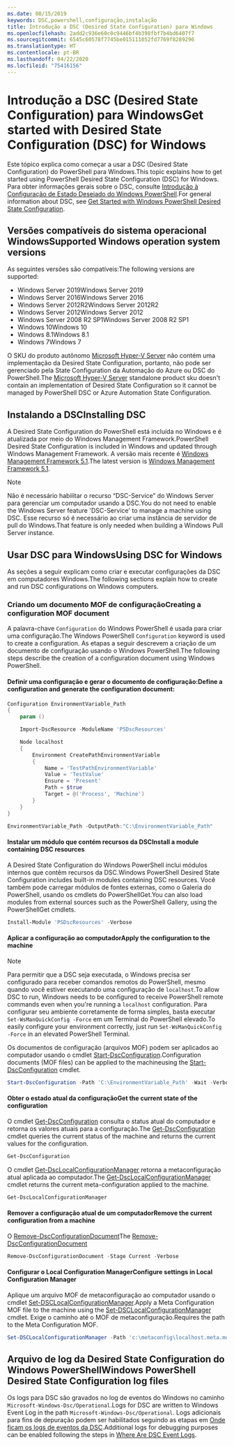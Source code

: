 ```yaml
---
ms.date: 08/15/2019
keywords: DSC,powershell,configuração,instalação
title: Introdução a DSC (Desired State Configuration) para Windows
ms.openlocfilehash: 2add2c936e60c0c9446bf4b398fbf7b4bd6407f7
ms.sourcegitcommit: 6545c60578f7745be015111052fd7769f8289296
ms.translationtype: HT
ms.contentlocale: pt-BR
ms.lasthandoff: 04/22/2020
ms.locfileid: "75416156"
---
```

# <a name="get-started-with-desired-state-configuration-dsc-for-windows"></a><span data-ttu-id="86ac6-103">Introdução a DSC (Desired State Configuration) para Windows</span><span class="sxs-lookup"><span data-stu-id="86ac6-103">Get started with Desired State Configuration (DSC) for Windows</span></span>

<span data-ttu-id="86ac6-104">Este tópico explica como começar a usar a DSC (Desired State Configuration) do PowerShell para Windows.</span><span class="sxs-lookup"><span data-stu-id="86ac6-104">This topic explains how to get started using PowerShell Desired State Configuration (DSC) for Windows.</span></span>
<span data-ttu-id="86ac6-105">Para obter informações gerais sobre o DSC, consulte [Introdução à Configuração de Estado Desejado do Windows PowerShell](../overview/overview.md).</span><span class="sxs-lookup"><span data-stu-id="86ac6-105">For general information about DSC, see [Get Started with Windows PowerShell Desired State Configuration](../overview/overview.md).</span></span>

## <a name="supported-windows-operation-system-versions"></a><span data-ttu-id="86ac6-106">Versões compatíveis do sistema operacional Windows</span><span class="sxs-lookup"><span data-stu-id="86ac6-106">Supported Windows operation system versions</span></span>

<span data-ttu-id="86ac6-107">As seguintes versões são compatíveis:</span><span class="sxs-lookup"><span data-stu-id="86ac6-107">The following versions are supported:</span></span>

- <span data-ttu-id="86ac6-108">Windows Server 2019</span><span class="sxs-lookup"><span data-stu-id="86ac6-108">Windows Server 2019</span></span>
- <span data-ttu-id="86ac6-109">Windows Server 2016</span><span class="sxs-lookup"><span data-stu-id="86ac6-109">Windows Server 2016</span></span>
- <span data-ttu-id="86ac6-110">Windows Server 2012R2</span><span class="sxs-lookup"><span data-stu-id="86ac6-110">Windows Server 2012R2</span></span>
- <span data-ttu-id="86ac6-111">Windows Server 2012</span><span class="sxs-lookup"><span data-stu-id="86ac6-111">Windows Server 2012</span></span>
- <span data-ttu-id="86ac6-112">Windows Server 2008 R2 SP1</span><span class="sxs-lookup"><span data-stu-id="86ac6-112">Windows Server 2008 R2 SP1</span></span>
- <span data-ttu-id="86ac6-113">Windows 10</span><span class="sxs-lookup"><span data-stu-id="86ac6-113">Windows 10</span></span>
- <span data-ttu-id="86ac6-114">Windows 8.1</span><span class="sxs-lookup"><span data-stu-id="86ac6-114">Windows 8.1</span></span>
- <span data-ttu-id="86ac6-115">Windows 7</span><span class="sxs-lookup"><span data-stu-id="86ac6-115">Windows 7</span></span>

<span data-ttu-id="86ac6-116">O SKU do produto autônomo [Microsoft Hyper-V Server](/windows-server/virtualization/hyper-v/hyper-v-server-2016) não contém uma implementação da Desired State Configuration, portanto, não pode ser gerenciado pela State Configuration da Automação do Azure ou DSC do PowerShell.</span><span class="sxs-lookup"><span data-stu-id="86ac6-116">The [Microsoft Hyper-V Server](/windows-server/virtualization/hyper-v/hyper-v-server-2016) standalone product sku doesn't contain an implementation of Desired State Configuration so it cannot be managed by PowerShell DSC or Azure Automation State Configuration.</span></span>

## <a name="installing-dsc"></a><span data-ttu-id="86ac6-117">Instalando a DSC</span><span class="sxs-lookup"><span data-stu-id="86ac6-117">Installing DSC</span></span>

<span data-ttu-id="86ac6-118">A Desired State Configuration do PowerShell está incluída no Windows e é atualizada por meio do Windows Management Framework.</span><span class="sxs-lookup"><span data-stu-id="86ac6-118">PowerShell Desired State Configuration is included in Windows and updated through Windows Management Framework.</span></span> <span data-ttu-id="86ac6-119">A versão mais recente é [Windows Management Framework 5.1](https://www.microsoft.com/en-us/download/details.aspx?id=54616).</span><span class="sxs-lookup"><span data-stu-id="86ac6-119">The latest version is [Windows Management Framework 5.1](https://www.microsoft.com/en-us/download/details.aspx?id=54616).</span></span>

> [!NOTE]
> <span data-ttu-id="86ac6-120">Não é necessário habilitar o recurso “DSC-Service” do Windows Server para gerenciar um computador usando a DSC.</span><span class="sxs-lookup"><span data-stu-id="86ac6-120">You do not need to enable the Windows Server feature 'DSC-Service' to manage a machine using DSC.</span></span>
> <span data-ttu-id="86ac6-121">Esse recurso só é necessário ao criar uma instância de servidor de pull do Windows.</span><span class="sxs-lookup"><span data-stu-id="86ac6-121">That feature is only needed when building a Windows Pull Server instance.</span></span>

## <a name="using-dsc-for-windows"></a><span data-ttu-id="86ac6-122">Usar DSC para Windows</span><span class="sxs-lookup"><span data-stu-id="86ac6-122">Using DSC for Windows</span></span>

<span data-ttu-id="86ac6-123">As seções a seguir explicam como criar e executar configurações da DSC em computadores Windows.</span><span class="sxs-lookup"><span data-stu-id="86ac6-123">The following sections explain how to create and run DSC configurations on Windows computers.</span></span>

### <a name="creating-a-configuration-mof-document"></a><span data-ttu-id="86ac6-124">Criando um documento MOF de configuração</span><span class="sxs-lookup"><span data-stu-id="86ac6-124">Creating a configuration MOF document</span></span>

<span data-ttu-id="86ac6-125">A palavra-chave `Configuration` do Windows PowerShell é usada para criar uma configuração.</span><span class="sxs-lookup"><span data-stu-id="86ac6-125">The Windows PowerShell `Configuration` keyword is used to create a configuration.</span></span>
<span data-ttu-id="86ac6-126">As etapas a seguir descrevem a criação de um documento de configuração usando o Windows PowerShell.</span><span class="sxs-lookup"><span data-stu-id="86ac6-126">The following steps describe the creation of a configuration document using Windows PowerShell.</span></span>

#### <a name="define-a-configuration-and-generate-the-configuration-document"></a><span data-ttu-id="86ac6-127">Definir uma configuração e gerar o documento de configuração:</span><span class="sxs-lookup"><span data-stu-id="86ac6-127">Define a configuration and generate the configuration document:</span></span>

```powershell
Configuration EnvironmentVariable_Path
{
    param ()

    Import-DscResource -ModuleName 'PSDscResources'

    Node localhost
    {
        Environment CreatePathEnvironmentVariable
        {
            Name = 'TestPathEnvironmentVariable'
            Value = 'TestValue'
            Ensure = 'Present'
            Path = $true
            Target = @('Process', 'Machine')
        }
    }
}

EnvironmentVariable_Path -OutputPath:"C:\EnvironmentVariable_Path"
```

#### <a name="install-a-module-containing-dsc-resources"></a><span data-ttu-id="86ac6-128">Instalar um módulo que contém recursos da DSC</span><span class="sxs-lookup"><span data-stu-id="86ac6-128">Install a module containing DSC resources</span></span>

<span data-ttu-id="86ac6-129">A Desired State Configuration do Windows PowerShell inclui módulos internos que contêm recursos da DSC.</span><span class="sxs-lookup"><span data-stu-id="86ac6-129">Windows PowerShell Desired State Configuration includes built-in modules containing DSC resources.</span></span>
<span data-ttu-id="86ac6-130">Você também pode carregar módulos de fontes externas, como o Galeria do PowerShell, usando os cmdlets do PowerShellGet.</span><span class="sxs-lookup"><span data-stu-id="86ac6-130">You can also load modules from external sources such as the PowerShell Gallery, using the PowerShellGet cmdlets.</span></span>

```PowerShell
Install-Module 'PSDscResources' -Verbose
```

#### <a name="apply-the-configuration-to-the-machine"></a><span data-ttu-id="86ac6-131">Aplicar a configuração ao computador</span><span class="sxs-lookup"><span data-stu-id="86ac6-131">Apply the configuration to the machine</span></span>

> [!NOTE]
> <span data-ttu-id="86ac6-132">Para permitir que a DSC seja executada, o Windows precisa ser configurado para receber comandos remotos do PowerShell, mesmo quando você estiver executando uma configuração de `localhost`.</span><span class="sxs-lookup"><span data-stu-id="86ac6-132">To allow DSC to run, Windows needs to be configured to receive PowerShell remote commands even when you're running a `localhost` configuration.</span></span> <span data-ttu-id="86ac6-133">Para configurar seu ambiente corretamente de forma simples, basta executar `Set-WsManQuickConfig -Force` em um Terminal do PowerShell elevado.</span><span class="sxs-lookup"><span data-stu-id="86ac6-133">To easily configure your environment correctly, just run `Set-WsManQuickConfig -Force` in an elevated PowerShell Terminal.</span></span>

<span data-ttu-id="86ac6-134">Os documentos de configuração (arquivos MOF) podem ser aplicados ao computador usando o cmdlet [Start-DscConfiguration](/powershell/module/psdesiredstateconfiguration/start-dscconfiguration).</span><span class="sxs-lookup"><span data-stu-id="86ac6-134">Configuration documents (MOF files) can be applied to the machineusing the [Start-DscConfiguration](/powershell/module/psdesiredstateconfiguration/start-dscconfiguration) cmdlet.</span></span>

```powershell
Start-DscConfiguration -Path 'C:\EnvironmentVariable_Path' -Wait -Verbose
```

#### <a name="get-the-current-state-of-the-configuration"></a><span data-ttu-id="86ac6-135">Obter o estado atual da configuração</span><span class="sxs-lookup"><span data-stu-id="86ac6-135">Get the current state of the configuration</span></span>

<span data-ttu-id="86ac6-136">O cmdlet [Get-DscConfiguration](/powershell/module/psdesiredstateconfiguration/get-dscconfiguration) consulta o status atual do computador e retorna os valores atuais para a configuração.</span><span class="sxs-lookup"><span data-stu-id="86ac6-136">The [Get-DscConfiguration](/powershell/module/psdesiredstateconfiguration/get-dscconfiguration) cmdlet queries the current status of the machine and returns the current values for the configuration.</span></span>

```powershell
Get-DscConfiguration
```

<span data-ttu-id="86ac6-137">O cmdlet [Get-DscLocalConfigurationManager](/powershell/module/psdesiredstateconfiguration/get-dscLocalConfigurationManager) retorna a metaconfiguração atual aplicada ao computador.</span><span class="sxs-lookup"><span data-stu-id="86ac6-137">The [Get-DscLocalConfigurationManager](/powershell/module/psdesiredstateconfiguration/get-dscLocalConfigurationManager) cmdlet returns the current meta-configuration applied to the machine.</span></span>

```powershell
Get-DscLocalConfigurationManager
```

#### <a name="remove-the-current-configuration-from-a-machine"></a><span data-ttu-id="86ac6-138">Remover a configuração atual de um computador</span><span class="sxs-lookup"><span data-stu-id="86ac6-138">Remove the current configuration from a machine</span></span>

<span data-ttu-id="86ac6-139">O [Remove-DscConfigurationDocument](/powershell/module/psdesiredstateconfiguration/remove-dscconfigurationdocument)</span><span class="sxs-lookup"><span data-stu-id="86ac6-139">The [Remove-DscConfigurationDocument](/powershell/module/psdesiredstateconfiguration/remove-dscconfigurationdocument)</span></span>

```powershell
Remove-DscConfigurationDocument -Stage Current -Verbose
```

#### <a name="configure-settings-in-local-configuration-manager"></a><span data-ttu-id="86ac6-140">Configurar o Local Configuration Manager</span><span class="sxs-lookup"><span data-stu-id="86ac6-140">Configure settings in Local Configuration Manager</span></span>

<span data-ttu-id="86ac6-141">Aplique um arquivo MOF de metaconfiguração ao computador usando o cmdlet [Set-DSCLocalConfigurationManager](/powershell/module/PSDesiredStateConfiguration/Set-DscLocalConfigurationManager).</span><span class="sxs-lookup"><span data-stu-id="86ac6-141">Apply a Meta Configuration MOF file to the machine using the [Set-DSCLocalConfigurationManager](/powershell/module/PSDesiredStateConfiguration/Set-DscLocalConfigurationManager) cmdlet.</span></span>
<span data-ttu-id="86ac6-142">Exige o caminho até o MOF de metaconfiguração.</span><span class="sxs-lookup"><span data-stu-id="86ac6-142">Requires the path to the Meta Configuration MOF.</span></span>

```powershell
Set-DSCLocalConfigurationManager -Path 'c:\metaconfig\localhost.meta.mof' -Verbose
```

## <a name="windows-powershell-desired-state-configuration-log-files"></a><span data-ttu-id="86ac6-143">Arquivo de log da Desired State Configuration do Windows PowerShell</span><span class="sxs-lookup"><span data-stu-id="86ac6-143">Windows PowerShell Desired State Configuration log files</span></span>

<span data-ttu-id="86ac6-144">Os logs para DSC são gravados no log de eventos do Windows no caminho `Microsoft-Windows-Dsc/Operational`.</span><span class="sxs-lookup"><span data-stu-id="86ac6-144">Logs for DSC are written to Windows Event Log in the path `Microsoft-Windows-Dsc/Operational`.</span></span>
<span data-ttu-id="86ac6-145">Logs adicionais para fins de depuração podem ser habilitados seguindo as etapas em [Onde ficam os logs de eventos da DSC](/powershell/scripting/dsc/troubleshooting/troubleshooting#where-are-dsc-event-logs).</span><span class="sxs-lookup"><span data-stu-id="86ac6-145">Additional logs for debugging purposes can be enabled following the steps in [Where Are DSC Event Logs](/powershell/scripting/dsc/troubleshooting/troubleshooting#where-are-dsc-event-logs).</span></span>
